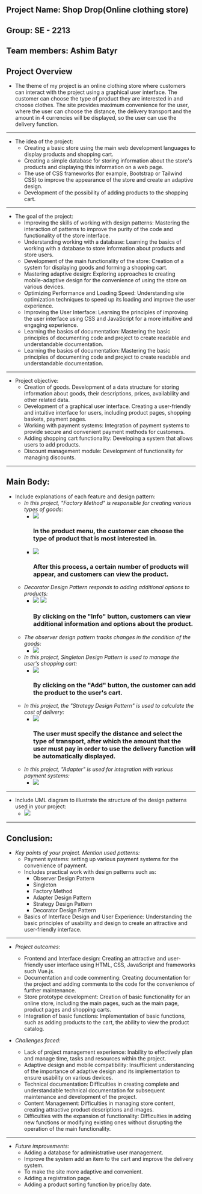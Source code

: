 ## **Project Name:** Shop Drop(Online clothing store)
## **Group:** SE - 2213
## **Team members:** Ashim Batyr

## Project Overview
+ The theme of my project is an online clothing store where customers can interact with the project using a graphical user interface. The customer can choose the type of product they are interested in and choose clothes. The site provides maximum convenience for the user, where the user can choose the distance, the delivery transport and the amount in 4 currencies will be displayed, so the user can use the delivery function.
---
+ The idea of the project:
  + Creating a basic store using the main web development languages to display products and shopping cart.
  + Creating a simple database for storing information about the store's products and displaying this information on a web page.
  + The use of CSS frameworks (for example, Bootstrap or Tailwind CSS) to improve the appearance of the store and create an adaptive design.
  + Development of the possibility of adding products to the shopping cart.
---
+ The goal of the project:
  + Improving the skills of working with design patterns: Mastering the interaction of patterns to improve the purity of the code and functionality of the store interface.
  + Understanding working with a database: Learning the basics of working with a database to store information about products and store users.
  + Development of the main functionality of the store: Creation of a system for displaying goods and forming a shopping cart.
  + Mastering adaptive design: Exploring approaches to creating mobile-adaptive design for the convenience of using the store on various devices.
  + Optimizing Performance and Loading Speed: Understanding site optimization techniques to speed up its loading and improve the user experience.
  + Improving the User Interface: Learning the principles of improving the user interface using CSS and JavaScript for a more intuitive and engaging experience.
  + Learning the basics of documentation: Mastering the basic principles of documenting code and project to create readable and understandable documentation.
  + Learning the basics of documentation: Mastering the basic principles of documenting code and project to create readable and understandable documentation.
---
+ Project objective:
  + Creation of goods.  Development of a data structure for storing information about goods, their descriptions, prices, availability and other related data.
  + Development of a graphical user interface. Creating a user-friendly and intuitive interface for users, including product pages, shopping baskets, payment pages.
  + Working with payment systems: Integration of payment systems to provide secure and convenient payment methods for customers.
  + Adding shopping cart functionality: Developing a system that allows users to add products.
  + Discount management module: Development of functionality for managing discounts.
---
## Main Body:
+ Include explanations of each feature and design pattern:
  + *In this project, "Factory Method" is responsible for creating various types of goods:*
    + ![](photo/menuImg.jpg)
       ### In the product menu, the customer can choose the type of product that is most interested in.
    +  ![](photo/productImg.jpg)
       ### After this process, a certain number of products will appear, and customers can view the product.
  + *Decorator Design Pattern responds to adding additional options to products:*
    + ![](photo/blazerImg.jpg)
     ![](photo/shirtImg.jpg)
      ### By clicking on the "Info" button, customers can view additional information and options about the product.
  + *The observer design pattern tracks changes in the condition of the goods:*
    + ![](photo/notificationImg.jpg)
  + *In this project, Singleton Design Pattern is used to manage the user's shopping cart:*
    + ![](photo/singletonImg.jpg)
       ### By clicking on the "Add" button, the customer can add the product to the user's cart.
  + *In this project, the "Strategy Design Pattern" is used to calculate the cost of delivery:*
    + ![](photo/deliveryImg.jpg)
      ### The user must specify the distance and select the type of transport, after which the amount that the user must pay in order to use the delivery function will be automatically displayed.
  + *In this project, "Adapter" is used for integration with various payment systems:*
    +  ![](photo/adapterImg.jpg)
---
  + Include UML diagram to illustrate the structure of the design patterns used in your project:
    + ![](photo/UMLdiagram.png)
---
## Conclusion:
+ *Key points of your project. Mention used patterns:*
  + Payment systems: setting up various payment systems for the convenience of payment.
  + Includes practical work with design patterns such as:
    + Observer Design Pattern
    + Singleton 
    + Factory Method
    + Adapter Design Pattern
    + Strategy Design Pattern
    + Decorator Design Pattern
  + Basics of Interface Design and User Experience: Understanding the basic principles of usability and design to create an attractive and user-friendly interface.
---
+ *Project outcomes:*
  + Frontend and Interface design: Creating an attractive and user-friendly user interface using HTML, CSS, JavaScript and frameworks such Vue.js.
  + Documentation and code commenting: Creating documentation for the project and adding comments to the code for the convenience of further maintenance.
  + Store prototype development: Creation of basic functionality for an online store, including the main pages, such as the main page, product pages and shopping carts.
  + Integration of basic functions: Implementation of basic functions, such as adding products to the cart, the ability to view the product catalog.

+ *Challenges faced:*
  + Lack of project management experience: Inability to effectively plan and manage time, tasks and resources within the project.
  + Adaptive design and mobile compatibility: Insufficient understanding of the importance of adaptive design and its implementation to ensure usability on various devices.
  + Technical documentation: Difficulties in creating complete and understandable technical documentation for subsequent maintenance and development of the project.
  + Content Management: Difficulties in managing store content, creating attractive product descriptions and images.
  + Difficulties with the expansion of functionality: Difficulties in adding new functions or modifying existing ones without disrupting the operation of the main functionality.
---
+ *Future improvements:*
  + Adding a database for administrative user management.
  + Improve the system add an item to the cart and improve the delivery system.
  + To make the site more adaptive and convenient.
  + Adding a registration page.
  + Adding a product sorting function by price/by date.
